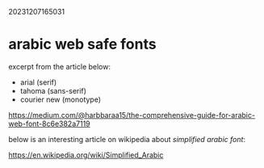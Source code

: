 20231207165031

# arabic web safe fonts

excerpt from the article below:

* arial (serif)
* tahoma (sans-serif)
* courier new (monotype)

<https://medium.com/@harbbaraa15/the-comprehensive-guide-for-arabic-web-font-8c6e382a7119>

below is an interesting article on wikipedia about *simplified arabic font*:

<https://en.wikipedia.org/wiki/Simplified_Arabic>
